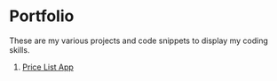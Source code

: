 # Portfolio
These are my various projects and code snippets to display my coding skills.

1. [Price List App](https://github.com/maxtispro/Portfolio/tree/54d9ddc779fc3fee54613898baf85b686b26577c/Price_List_App)
